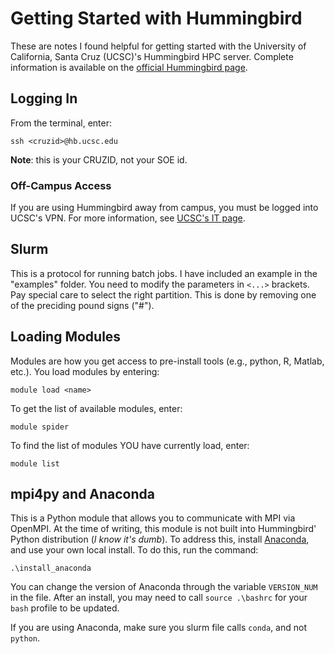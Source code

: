 # Getting Started with Hummingbird

These are notes I found helpful for getting started with the University of California, Santa Cruz (UCSC)'s Hummingbird HPC server.  Complete information is available on the [official Hummingbird page](https://www.hb.ucsc.edu/).

## Logging In

From the terminal, enter:

    ssh <cruzid>@hb.ucsc.edu

**Note**: this is your CRUZID, not your SOE id.

### Off-Campus Access

If you are using Hummingbird away from campus, you must be logged into UCSC's VPN. For more information, see [UCSC's IT page](https://its.ucsc.edu/vpn/installation.html).

## Slurm 

This is a protocol for running batch jobs.  I have included an example in the "examples" folder. You need to modify the parameters in `<...>` brackets.  Pay special care to select the right partition.  This is done by removing one of the preciding pound signs ("#").

## Loading Modules

Modules are how you get access to pre-install tools (e.g., python, R, Matlab, etc.).  You load modules by entering:

    module load <name>

To get the list of available modules, enter:

    module spider

To find the list of modules YOU have currently load, enter:

    module list

## mpi4py and Anaconda

This is a Python module that allows you to communicate with MPI via OpenMPI. At the time of writing, this module is not built into Hummingbird' Python distribution (*I know it's dumb*).  To address this, install [Anaconda](https://www.anaconda.com/what-is-anaconda/), and use your own local install.  To do this, run the command:

    .\install_anaconda

You can change the version of Anaconda through the variable `VERSION_NUM` in the file. After an install, you may need to call `source .\bashrc` for your `bash` profile to be updated.

If you are using Anaconda, make sure you slurm file calls `conda`, and not `python`.
